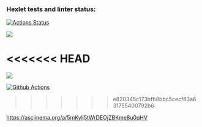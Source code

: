 ### Hexlet tests and linter status:
[![Actions Status](https://github.com/Emden-dotcom/frontend-project-lvl1/workflows/hexlet-check/badge.svg)](https://github.com/Emden-dotcom/frontend-project-lvl1/actions)

<a href="https://codeclimate.com/github/codeclimate/codeclimate/maintainability"><img src="https://api.codeclimate.com/v1/badges/a99a88d28ad37a79dbf6/maintainability" /></a>

<<<<<<< HEAD
=======
<a href="https://codeclimate.com/github/Emden-dotcom/frontend-project-lvl1/test_coverage"><img src="https://api.codeclimate.com/v1/badges/3b486391fe48f18c1afd/test_coverage" /></a>

[![Github Actions](https://github.com/Emden-dotcom/frontend-project-lvl1/workflows/Github_Actions/badge.svg)](https://github.com/Emden-dotcom/frontend-project-lvl1/actions)
>>>>>>> e820345c173bfb8bbc5cecf83a631755400792b6

https://asciinema.org/a/5mKylj5tWrDEOjZBKme8u0qHV

